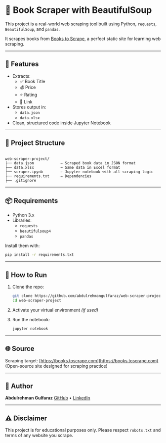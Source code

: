 # 📘 Book Scraper with BeautifulSoup

This project is a real-world web scraping tool built using Python, `requests`, `BeautifulSoup`, and `pandas`.

It scrapes books from [Books to Scrape](https://books.toscrape.com/), a perfect static site for learning web scraping.

---

## 🚀 Features

- Extracts:
  - ✅ Book Title
  - 💰 Price
  - ⭐ Rating
  - 🔗 Link
- Stores output in:
  - `data.json`
  - `data.xlsx`
- Clean, structured code inside Jupyter Notebook

---

## 📂 Project Structure

```

web-scraper-project/
├── data.json            ← Scraped book data in JSON format
├── data.xlsx            ← Same data in Excel format
├── scraper.ipynb        ← Jupyter notebook with all scraping logic
├── requirements.txt     ← Dependencies
├── .gitignore

````

---

## 📦 Requirements

- Python 3.x
- Libraries:
  - `requests`
  - `beautifulsoup4`
  - `pandas`

Install them with:

```bash
pip install -r requirements.txt
````

---

## 🧪 How to Run

1. Clone the repo:

   ```bash
   git clone https://github.com/abdulrehmangulfaraz/web-scraper-project.git
   cd web-scraper-project
   ```

2. Activate your virtual environment *(if used)*

3. Run the notebook:

   ```bash
   jupyter notebook
   ```

---

## 🌐 Source

Scraping target: [https://books.toscrape.com](https://books.toscrape.com)
(Open-source site designed for scraping practice)

---

## 👑 Author

**Abdulrehman Gulfaraz**
[GitHub](https://github.com/abdulrehmangulfaraz) • [LinkedIn](https://www.linkedin.com/in/abdulrehman-gulfaraz)

---

## ⚠️ Disclaimer

This project is for educational purposes only. Please respect `robots.txt` and terms of any website you scrape.
